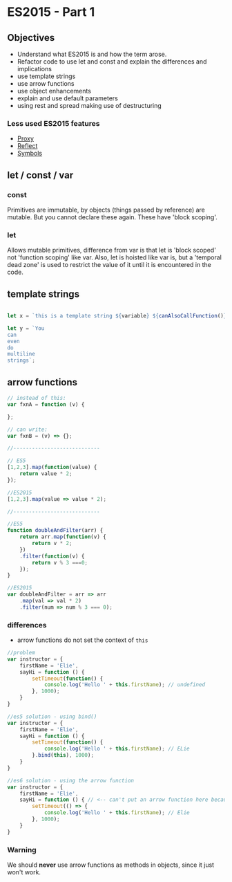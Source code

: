 # ES2015 - Part 1

## Objectives

- Understand what ES2015 is and how the term arose.
- Refactor code to use let and const and explain the differences and implications
- use template strings
- use arrow functions
- use object enhancements
- explain and use default parameters
- using rest and spread making use of destructuring

### Less used ES2015 features

- [Proxy](https://developer.mozilla.org/en-US/docs/Web/JavaScript/Reference/Global_Objects/Proxy)
- [Reflect](https://developer.mozilla.org/en-US/docs/Web/JavaScript/Reference/Global_Objects/Reflect)
- [Symbols](https://developer.mozilla.org/en-US/docs/Web/JavaScript/Reference/Global_Objects/Symbol)

## let / const / var

### const

Primitives are immutable, by objects (things passed by reference) are mutable.  But you cannot declare these again.  These have 'block scoping'.

### let

Allows mutable primitives, difference from var is that let is 'block scoped' not 'function scoping' like var.  Also, let is hoisted like var is, but a 'temporal dead zone' is used to restrict the value of it until it is encountered in the code.

## template strings

```js

let x = `this is a template string ${variable} ${canAlsoCallFunction()}`;

let y = `You
can
even
do
multiline
strings`;

```

## arrow functions

```js
// instead of this:
var fxnA = function (v) {

};

// can write:
var fxnB = (v) => {};

//----------------------------

// ES5
[1,2,3].map(function(value) {
    return value * 2;
});

//ES2015
[1,2,3].map(value => value * 2);

//----------------------------

//ES5
function doubleAndFilter(arr) {
    return arr.map(function(v) {
        return v * 2;
    })
    .filter(function(v) {
        return v % 3 ===0;
    });
}

//ES2015
var doubleAndFilter = arr => arr
    .map(val => val * 2)
    .filter(num => num % 3 === 0);
```

### differences

- arrow functions do not set the context of `this`

```js
//problem
var instructor = {
    firstName = 'Elie',
    sayHi = function () {
        setTimeout(function() {
            console.log('Hello ' + this.firstName); // undefined
        }, 1000);
    }
}

//es5 solution - using bind()
var instructor = {
    firstName = 'Elie',
    sayHi = function () {
        setTimeout(function() {
            console.log('Hello ' + this.firstName); // ELie
        }.bind(this), 1000);
    }
}

//es6 solution - using the arrow function
var instructor = {
    firstName = 'Elie',
    sayHi = function () { // <-- can't put an arrow function here because we WANT to set the context of `this`
        setTimeout(() => {
            console.log('Hello ' + this.firstName); // Elie
        }, 1000);
    }
}
```

### Warning

We should **never** use arrow functions as methods in objects, since it just won't work.

## 